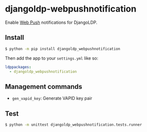 # djangoldp-webpushnotification

Enable [Web Push](https://developers.google.com/web/fundamentals/push-notifications) notifications for DjangoLDP.

## Install

```bash
$ python -m pip install djangoldp_webpushnotification
```

Then add the app to your `settings.yml` like so:

```yaml
ldppackages:
  - djangoldp_webpushnotification
```

## Management commands

- `gen_vapid_key`: Generate VAPID key pair

## Test

```bash
$ python -m unittest djangoldp_webpushnotification.tests.runner
```
